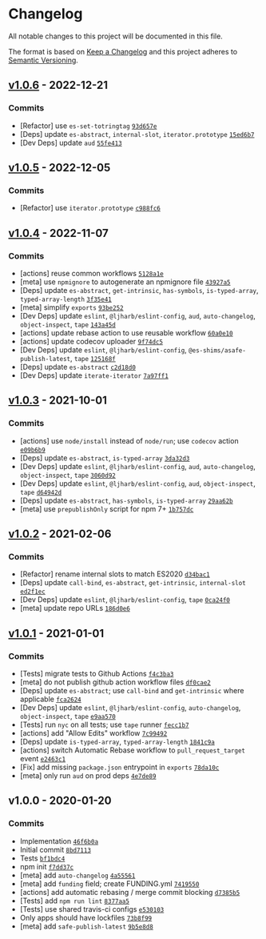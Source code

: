 # Changelog

All notable changes to this project will be documented in this file.

The format is based on [Keep a Changelog](https://keepachangelog.com/en/1.0.0/)
and this project adheres to [Semantic Versioning](https://semver.org/spec/v2.0.0.html).

## [v1.0.6](https://github.com/es-shims/es-create-array-iterator/compare/v1.0.5...v1.0.6) - 2022-12-21

### Commits

- [Refactor] use `es-set-totringtag` [`93d657e`](https://github.com/es-shims/es-create-array-iterator/commit/93d657e7e5dcc8e0d3f76593cbd6fdc64cd28454)
- [Deps] update `es-abstract`, `internal-slot`, `iterator.prototype` [`15ed6b7`](https://github.com/es-shims/es-create-array-iterator/commit/15ed6b7268ce31064bba8285710ece18572d0acd)
- [Dev Deps] update `aud` [`55fe413`](https://github.com/es-shims/es-create-array-iterator/commit/55fe4130dc8e725fb29c459d1af5aee8da515793)

## [v1.0.5](https://github.com/es-shims/es-create-array-iterator/compare/v1.0.4...v1.0.5) - 2022-12-05

### Commits

- [Refactor] use `iterator.prototype` [`c988fc6`](https://github.com/es-shims/es-create-array-iterator/commit/c988fc61d1650f2a72bed1e1125d36a6b5144098)

## [v1.0.4](https://github.com/es-shims/es-create-array-iterator/compare/v1.0.3...v1.0.4) - 2022-11-07

### Commits

- [actions] reuse common workflows [`5128a1e`](https://github.com/es-shims/es-create-array-iterator/commit/5128a1e1eda5d4ce9aeaaf082b519cda91f0b83b)
- [meta] use `npmignore` to autogenerate an npmignore file [`43927a5`](https://github.com/es-shims/es-create-array-iterator/commit/43927a51b76eec7c89b6def351e06c7ee810d32a)
- [Deps] update `es-abstract`, `get-intrinsic`, `has-symbols`, `is-typed-array`, `typed-array-length` [`3f35e41`](https://github.com/es-shims/es-create-array-iterator/commit/3f35e41cef9caaebdeb881a2ccb3ce381f4eebb9)
- [meta] simplify `exports` [`93be252`](https://github.com/es-shims/es-create-array-iterator/commit/93be2527aab6227d3053a60b366e8cd150b0504b)
- [Dev Deps] update `eslint`, `@ljharb/eslint-config`, `aud`, `auto-changelog`, `object-inspect`, `tape` [`143a45d`](https://github.com/es-shims/es-create-array-iterator/commit/143a45ddab032483916f73112bd11b8980c82e06)
- [actions] update rebase action to use reusable workflow [`60a0e10`](https://github.com/es-shims/es-create-array-iterator/commit/60a0e10bd7a88af6ff710673f199013c5e9f0059)
- [actions] update codecov uploader [`9f74dc5`](https://github.com/es-shims/es-create-array-iterator/commit/9f74dc5ce686a4fcc728d0f7638613b48d44412a)
- [Dev Deps] update `eslint`, `@ljharb/eslint-config`, `@es-shims/asafe-publish-latest`, `tape` [`125168f`](https://github.com/es-shims/es-create-array-iterator/commit/125168f534f3a75f9c6904de5ad5b973bbc661a7)
- [Deps] update `es-abstract` [`c2d18d0`](https://github.com/es-shims/es-create-array-iterator/commit/c2d18d0f31fc5fe255d08d37294edb8354e90d23)
- [Dev Deps] update `iterate-iterator` [`7a97ff1`](https://github.com/es-shims/es-create-array-iterator/commit/7a97ff13aa42883e27f8bb6157d9099f1afe09b3)

## [v1.0.3](https://github.com/es-shims/es-create-array-iterator/compare/v1.0.2...v1.0.3) - 2021-10-01

### Commits

- [actions] use `node/install` instead of `node/run`; use `codecov` action [`e09b6b9`](https://github.com/es-shims/es-create-array-iterator/commit/e09b6b92a3aa48e6db7cb8bd0705f5bfb5bc3df0)
- [Deps] update `es-abstract`, `is-typed-array` [`3da32d3`](https://github.com/es-shims/es-create-array-iterator/commit/3da32d31d85a3631ce36df6e83d988178a0e0a61)
- [Dev Deps] update `eslint`, `@ljharb/eslint-config`, `aud`, `auto-changelog`, `object-inspect`, `tape` [`3060d92`](https://github.com/es-shims/es-create-array-iterator/commit/3060d92c87eeffb2acf16692bb403556cbf899e1)
- [Dev Deps] update `eslint`, `@ljharb/eslint-config`, `aud`, `object-inspect`, `tape` [`d64942d`](https://github.com/es-shims/es-create-array-iterator/commit/d64942d5d853c5e2020cfda6d4ba0705e80d4b0d)
- [Deps] update `es-abstract`, `has-symbols`, `is-typed-array` [`29aa62b`](https://github.com/es-shims/es-create-array-iterator/commit/29aa62b63dc53e917d93e0b9b3714746a04ac781)
- [meta] use `prepublishOnly` script for npm 7+ [`1b757dc`](https://github.com/es-shims/es-create-array-iterator/commit/1b757dc9fed4c629fe65ba33124a1ea6f3dc2c2b)

## [v1.0.2](https://github.com/es-shims/es-create-array-iterator/compare/v1.0.1...v1.0.2) - 2021-02-06

### Commits

- [Refactor] rename internal slots to match ES2020 [`d34bac1`](https://github.com/es-shims/es-create-array-iterator/commit/d34bac11c91d183064c8fa8cd0fd0dfbfd50778e)
- [Deps] update `call-bind`, `es-abstract`, `get-intrinsic`, `internal-slot` [`ed2f1ec`](https://github.com/es-shims/es-create-array-iterator/commit/ed2f1ecbd379a15ce87d351d6713b114a428f02d)
- [Dev Deps] update `eslint`, `@ljharb/eslint-config`, `tape` [`0ca24f0`](https://github.com/es-shims/es-create-array-iterator/commit/0ca24f0a114f8acf0fa6d09e7baafb45854e887d)
- [meta] update repo URLs [`186d0e6`](https://github.com/es-shims/es-create-array-iterator/commit/186d0e67fd71ab5830b99d410dd1faf96ac67ea7)

## [v1.0.1](https://github.com/es-shims/es-create-array-iterator/compare/v1.0.0...v1.0.1) - 2021-01-01

### Commits

- [Tests] migrate tests to Github Actions [`f4c3ba3`](https://github.com/es-shims/es-create-array-iterator/commit/f4c3ba3f6e3b6c4250b11ff0cabfef79327e214d)
- [meta] do not publish github action workflow files [`df0cae2`](https://github.com/es-shims/es-create-array-iterator/commit/df0cae2bd56b5023201a8164f760a0520d0cd3be)
- [Deps] update `es-abstract`; use `call-bind` and `get-intrinsic` where applicable [`fca2624`](https://github.com/es-shims/es-create-array-iterator/commit/fca2624be461e4ae313d45733791d77c9e9024e0)
- [Dev Deps] update `eslint`, `@ljharb/eslint-config`, `auto-changelog`, `object-inspect`, `tape` [`e9aa570`](https://github.com/es-shims/es-create-array-iterator/commit/e9aa5707ae3ee93c0bf0d97c326168bfab6427b7)
- [Tests] run `nyc` on all tests; use `tape` runner [`fecc1b7`](https://github.com/es-shims/es-create-array-iterator/commit/fecc1b7e0885661c2982ee64b4d281d3ac403b04)
- [actions] add "Allow Edits" workflow [`7c99492`](https://github.com/es-shims/es-create-array-iterator/commit/7c994922b0d869bafd998d376ea86a3241dbaa40)
- [Deps] update `is-typed-array`, `typed-array-length` [`1841c9a`](https://github.com/es-shims/es-create-array-iterator/commit/1841c9ad7fe81014e122c382865e2ed146a059c6)
- [actions] switch Automatic Rebase workflow to `pull_request_target` event [`e2463c1`](https://github.com/es-shims/es-create-array-iterator/commit/e2463c1a9a0cae53c775a66c4250655ce8b975e7)
- [Fix] add missing `package.json` entrypoint in `exports` [`78da10c`](https://github.com/es-shims/es-create-array-iterator/commit/78da10ce37913c93cf50537f59f2863cf34dd068)
- [meta] only run `aud` on prod deps [`4e7de89`](https://github.com/es-shims/es-create-array-iterator/commit/4e7de895b41338a76b6b6271cac10dfadcdfecfb)

## v1.0.0 - 2020-01-20

### Commits

- Implementation [`46f6b0a`](https://github.com/es-shims/es-create-array-iterator/commit/46f6b0a8aabdce8648cc238f5f5d5eb4fe2ef9fa)
- Initial commit [`8bd7113`](https://github.com/es-shims/es-create-array-iterator/commit/8bd711313a311cf78f792d30e047cc02977aa497)
- Tests [`bf1bdc4`](https://github.com/es-shims/es-create-array-iterator/commit/bf1bdc4e8208fdfd2b1d5a66cfe7cf5d7e468294)
- npm init [`f7dd37c`](https://github.com/es-shims/es-create-array-iterator/commit/f7dd37c6f750c6e39211cc5d4a98d209898b2b0d)
- [meta] add `auto-changelog` [`4a55561`](https://github.com/es-shims/es-create-array-iterator/commit/4a555617496caab355a986b1b611936acc1a421e)
- [meta] add `funding` field; create FUNDING.yml [`7419550`](https://github.com/es-shims/es-create-array-iterator/commit/7419550beabd9227c067356d3773dd520e7e4fad)
- [actions] add automatic rebasing / merge commit blocking [`d7385b5`](https://github.com/es-shims/es-create-array-iterator/commit/d7385b58f441c6723a12555b3ac69dc97c6ef6af)
- [Tests] add `npm run lint` [`8377aa5`](https://github.com/es-shims/es-create-array-iterator/commit/8377aa57f3ea6bd87dd89f8afa1bf42a02da87c9)
- [Tests] use shared travis-ci configs [`e530103`](https://github.com/es-shims/es-create-array-iterator/commit/e530103a31efdce26054acbd7f432a4f05dda9ad)
- Only apps should have lockfiles [`73b8f99`](https://github.com/es-shims/es-create-array-iterator/commit/73b8f994a23de385cc7488f345d7b58874182b92)
- [meta] add `safe-publish-latest` [`9b5e8d8`](https://github.com/es-shims/es-create-array-iterator/commit/9b5e8d808e18f8f1cb8b595e974991392f0d82f5)
